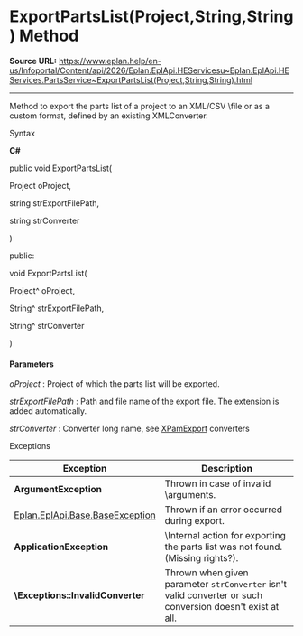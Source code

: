 # ExportPartsList(Project,String,String) Method

**Source URL:** https://www.eplan.help/en-us/Infoportal/Content/api/2026/Eplan.EplApi.HEServicesu~Eplan.EplApi.HEServices.PartsService~ExportPartsList(Project,String,String).html

---

Method to export the parts list of a project to an XML/CSV \file or as a custom format, defined by an existing XMLConverter.

Syntax

**C#**



public void ExportPartsList( 

   Project oProject,

   string strExportFilePath,

   string strConverter

)

public:

void ExportPartsList( 

   Project^ oProject,

   String^ strExportFilePath,

   String^ strConverter

)


#### Parameters

*oProject*
:   Project of which the parts list will be exported.

*strExportFilePath*
:   Path and file name of the export file. The extension is added automatically.

*strConverter*
:   Converter long name, see [XPamExport](XPamExport.html) converters

Exceptions

| Exception | Description |
| --- | --- |
| **ArgumentException** | Thrown in case of invalid \arguments. |
| [Eplan.EplApi.Base.BaseException](Eplan.EplApi.Baseu~Eplan.EplApi.Base.BaseException.html) | Thrown if an error occurred during export. |
| **ApplicationException** | \Internal action for exporting the parts list was not found. (Missing rights?). |
| **\Exceptions\:\:InvalidConverter** | Thrown when given parameter `strConverter` isn't valid converter or such conversion doesn't exist at all. |
